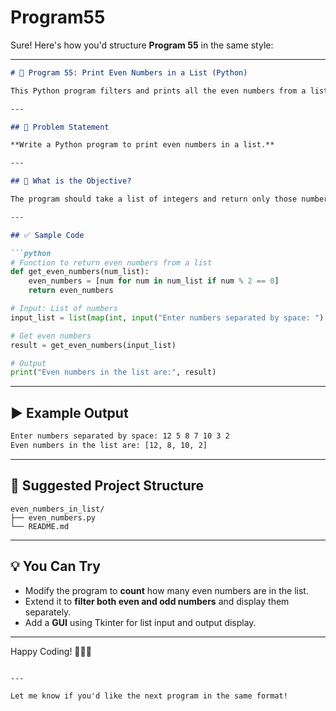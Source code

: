 # Program55
Sure! Here's how you'd structure **Program 55** in the same style:

---

```markdown
# 📝 Program 55: Print Even Numbers in a List (Python)

This Python program filters and prints all the even numbers from a list provided by the user.

---

## 📌 Problem Statement

**Write a Python program to print even numbers in a list.**

---

## 🔢 What is the Objective?

The program should take a list of integers and return only those numbers that are **even** (i.e., divisible by 2 with no remainder).

---

## ✅ Sample Code

```python
# Function to return even numbers from a list
def get_even_numbers(num_list):
    even_numbers = [num for num in num_list if num % 2 == 0]
    return even_numbers

# Input: List of numbers
input_list = list(map(int, input("Enter numbers separated by space: ").split()))

# Get even numbers
result = get_even_numbers(input_list)

# Output
print("Even numbers in the list are:", result)
```

---

## ▶️ Example Output

```bash
Enter numbers separated by space: 12 5 8 7 10 3 2
Even numbers in the list are: [12, 8, 10, 2]
```

---

## 📁 Suggested Project Structure

```
even_numbers_in_list/
├── even_numbers.py
└── README.md
```

---

## 💡 You Can Try

- Modify the program to **count** how many even numbers are in the list.
- Extend it to **filter both even and odd numbers** and display them separately.
- Add a **GUI** using Tkinter for list input and output display.

---

Happy Coding! 👨‍💻🚀

```

---

Let me know if you'd like the next program in the same format!
